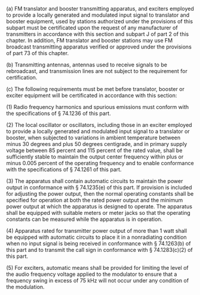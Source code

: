 (a) FM translator and booster transmitting apparatus, and exciters employed to provide a locally generated and modulated input signal to translator and booster equipment, used by stations authorized under the provisions of this subpart must be certificated upon the request of any manufacturer of transmitters in accordance with this section and subpart J of part 2 of this chapter. In addition, FM translator and booster stations may use FM broadcast transmitting apparatus verified or approved under the provisions of part 73 of this chapter.

(b) Transmitting antennas, antennas used to receive signals to be rebroadcast, and transmission lines are not subject to the requirement for certification.

(c) The following requirements must be met before translator, booster or exciter equipment will be certificated in accordance with this section:

(1) Radio frequency harmonics and spurious emissions must conform with the specifications of § 74.1236 of this part.

(2) The local oscillator or oscillators, including those in an exciter employed to provide a locally generated and modulated input signal to a translator or booster, when subjected to variations in ambient temperature between minus 30 degrees and plus 50 degrees centigrade, and in primary supply voltage between 85 percent and 115 percent of the rated value, shall be sufficiently stable to maintain the output center frequency within plus or minus 0.005 percent of the operating frequency and to enable conformance with the specifications of § 74.1261 of this part.

(3) The apparatus shall contain automatic circuits to maintain the power output in conformance with § 74.1235(e) of this part. If provision is included for adjusting the power output, then the normal operating constants shall be specified for operation at both the rated power output and the minimum power output at which the apparatus is designed to operate. The apparatus shall be equipped with suitable meters or meter jacks so that the operating constants can be measured while the apparatus is in operation.

(4) Apparatus rated for transmitter power output of more than 1 watt shall be equipped with automatic circuits to place it in a nonradiating condition when no input signal is being received in conformance with § 74.1263(b) of this part and to transmit the call sign in conformance with § 74.1283(c)(2) of this part.

(5) For exciters, automatic means shall be provided for limiting the level of the audio frequency voltage applied to the modulator to ensure that a frequency swing in excess of 75 kHz will not occur under any condition of the modulation.

